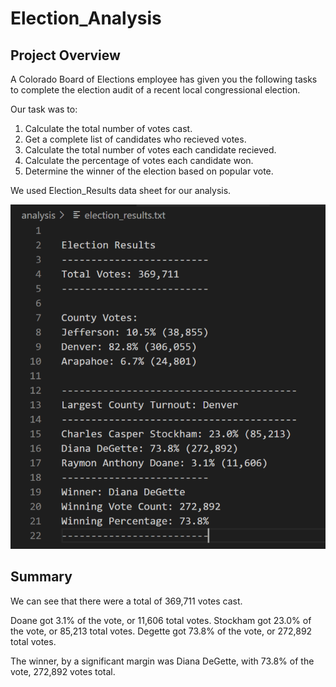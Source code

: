 # Election_Analysis

## Project Overview 

A Colorado Board of Elections employee has given you the following tasks to complete the election audit of a recent local congressional election. 

Our task was to:

1. Calculate the total number of votes cast.
2. Get a complete list of candidates who recieved votes. 
3. Calculate the total number of votes each candidate recieved.
4. Calculate the percentage of votes each candidate won. 
5. Determine the winner of the election based on popular vote.

We used Election_Results data sheet for our analysis.

![](https://github.com/Mikeblanchard/Election_Analysis/blob/main/analysis/election_results.png)

## Summary

We can see that there were a total of 369,711 votes cast. 

Doane got 3.1% of the vote, or 11,606 total votes.
Stockham got 23.0% of the vote, or 85,213 total votes.
Degette got 73.8% of the vote, or 272,892 total votes. 

The winner, by a significant margin was Diana DeGette, with 73.8% of the vote, 272,892 votes total. 


